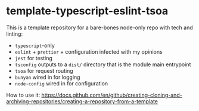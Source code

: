 # template-typescript-eslint-tsoa

This is a template repository for a bare-bones node-only repo with tech and linting:

- `typescript`-only
- `eslint` + `prettier` + configuration infected with my opinions
- `jest` for testing
- `tsconfig` outputs to a `dist/` directory that is the module main entrypoint
- `tsoa` for request routing
- `bunyan` wired in for logging
- `node-config` wired in for configuration

How to use it:
https://docs.github.com/en/github/creating-cloning-and-archiving-repositories/creating-a-repository-from-a-template
